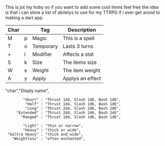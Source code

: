This is jut my hoby so if you want to add some cool items feel free
  the idea is that i can store a list of abiletys to use for my TTRPG
  if i ever get arond to making a dart app.

|  Char ||   Tag   |    Description    |
|----|---|---------|-------------------|
|  M | p |  Magic  |  This is a spell  |    
|  T | o |Temporary|   Lasts 3 turns   |      
|  + | l | Modifier|   Affects a stat  |      
|  S | k |  Size   |   The items size  |
|  W | s |  Weight |  The item weight  |
|  A | y |  Apply  |  Applys an effect |

"char","Disply name",


            "Short" : "Thrust 1d4, Slash 1d6, Bash 1d6",
             "Half" : "Thrust 1d4, Slash 1d6, Bash 1d6",
             "Long" : "Thrust 2d4, Slash 2d6, Bash 2d6",
         "Extended" : "Thrust 2d4, Slash 2d6, Bash 2d6",
           "Ranged" : "Thrust 1d4, Slash 1d6, Bash 1d6",

            "Light" : "thin or narrow",
            "Heavy" : "thick or wide", 
     "Ualtra Heavy" : "thick and wide",
       "Weightless" : "often enchanted",
